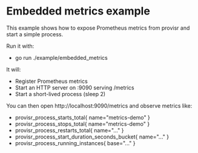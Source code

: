 # Embedded metrics example

This example shows how to expose Prometheus metrics from provisr and start a simple process.

Run it with:

- go run ./example/embedded_metrics

It will:

- Register Prometheus metrics
- Start an HTTP server on :9090 serving /metrics
- Start a short-lived process (sleep 2)

You can then open http://localhost:9090/metrics and observe metrics like:

- provisr_process_starts_total{ name="metrics-demo" }
- provisr_process_stops_total{ name="metrics-demo" }
- provisr_process_restarts_total{ name="..." }
- provisr_process_start_duration_seconds_bucket{ name="..." }
- provisr_process_running_instances{ base="..." }
